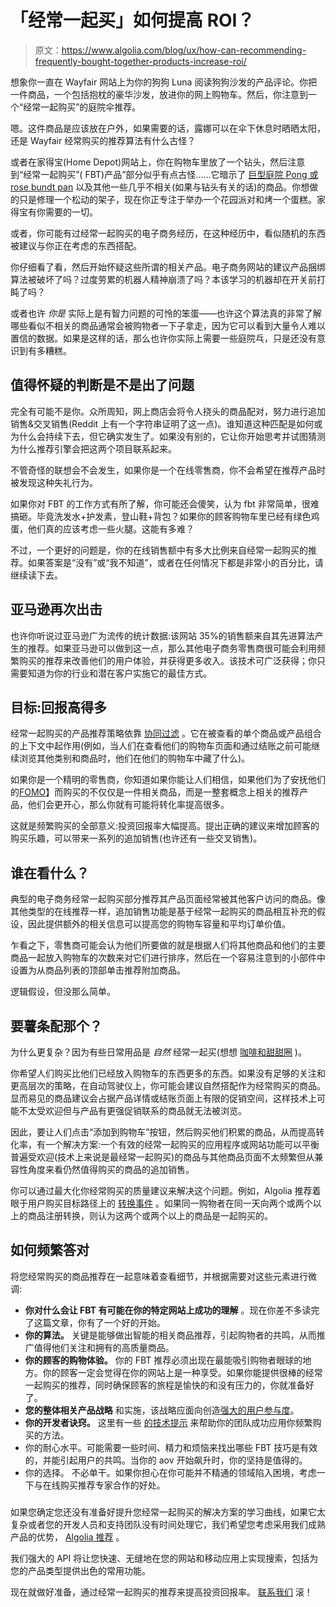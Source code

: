 # 「经常一起买」如何提高 ROI？

> 原文：<https://www.algolia.com/blog/ux/how-can-recommending-frequently-bought-together-products-increase-roi/>

想象你一直在 Wayfair 网站上为你的狗狗 Luna 阅读狗狗沙发的产品评论。你把一件商品，一个包括抱枕的豪华沙发，放进你的网上购物车。然后，你注意到一个“经常一起购买”的庭院伞推荐。

嗯。这件商品是应该放在户外，如果需要的话，露娜可以在伞下休息时晒晒太阳，还是 Wayfair 经常购买的推荐算法有什么古怪？

或者在家得宝(Home Depot)网站上，你在购物车里放了一个钻头，然后注意到“经常一起购买”( FBT)产品”部分似乎有点古怪……它暗示了 [巨型庭院 Pong 或 rose bundt pan](https://www.familyhandyman.com/list/20-weird-things-buy-home-depot/) 以及其他一些几乎不相关(如果与钻头有关的话)的商品。你想做的只是修理一个松动的架子，现在你正专注于举办一个花园派对和烤一个蛋糕。家得宝有你需要的一切。

或者，你可能有过经常一起购买的电子商务经历，在这种经历中，看似随机的东西被建议与你正在考虑的东西搭配。

你仔细看了看，然后开始怀疑这些所谓的相关产品。电子商务网站的建议产品捆绑算法被破坏了吗？过度劳累的机器人精神崩溃了吗？本该学习的机器却在开关前打盹了吗？

或者也许 *你是* 实际上是有智力问题的可怜的笨蛋——也许这个算法真的非常了解哪些看似不相关的商品通常会被购物者一下子拿走，因为它可以看到大量令人难以置信的数据。如果是这样的话，那么也许你实际上需要一些庭院乓，只是还没有意识到有多糟糕。

## [](#questionable-judgment-isn%e2%80%99t-out-of-the-question)值得怀疑的判断是不是出了问题

完全有可能不是你。众所周知，网上商店会将令人挠头的商品配对，努力进行追加销售&交叉销售(Reddit 上有一个字符串证明了这一点)。谁知道这种匹配是如何或为什么会持续下去，但它确实发生了。如果没有别的，它让你开始思考并试图猜测为什么推荐引擎会把这两个项目联系起来。

不管奇怪的联想会不会发生，如果你是一个在线零售商，你不会希望在推荐产品时被发现这种失礼行为。

如果你对 FBT 的工作方式有所了解，你可能还会傻笑，认为 fbt 非常简单，很难搞砸。毕竟洗发水+护发素，登山鞋+背包？如果你的顾客购物车里已经有绿色鸡蛋，他们真的应该考虑一些火腿。这能有多难？

不过，一个更好的问题是，你的在线销售额中有多大比例来自经常一起购买的推荐。如果答案是“没有”或“我不知道”，或者在任何情况下都是非常小的百分比，请继续读下去。

## [](#amazon-strikes-again)亚马逊再次出击

也许你听说过亚马逊广为流传的统计数据:该网站 35%的销售额来自其先进算法产生的推荐。如果亚马逊可以做到这一点，那么其他电子商务零售商很可能会利用频繁购买的推荐来改善他们的用户体验，并获得更多收入。该技术可广泛获得；你只需要知道为你的行业和潜在客户实施它的最佳方式。

## [](#the-goal-much-higher-returns)目标:回报高得多

经常一起购买的产品推荐策略依靠 [协同过滤](https://www.algolia.com/blog/product/what-is-a-recommender-system-recommendation-engine/) 。它在被查看的单个商品或产品组合的上下文中起作用(例如，当人们在查看他们的购物车页面和通过结账之前可能继续浏览其他类别和商品时，他们在他们的购物车中藏了什么)。

如果你是一个精明的零售商，你知道如果你能让人们相信，如果他们为了安抚他们的[FOMO](https://www.merriam-webster.com/dictionary/FOMO)】而购买的不仅仅是一件相关商品，而是一整套概念上相关的推荐产品，他们会更开心，那么你就有可能将转化率提高很多。

这就是频繁购买的全部意义:投资回报率大幅提高。提出正确的建议来增加顾客的购买乐趣，可以带来一系列的追加销售(也许还有一些交叉销售)。

## [](#who%e2%80%99s-looking-at-what)谁在看什么？

典型的电子商务经常一起购买部分推荐其产品页面经常被其他客户访问的商品。像其他类型的在线推荐一样，追加销售功能是基于经常一起购买的商品相互补充的假设，因此提供额外的相关信息可以提高您的购物车容量和平均订单价值。

乍看之下，零售商可能会认为他们所要做的就是根据人们将其他商品和他们的主要商品一起放入购物车的次数来对它们进行排序，然后在一个容易注意到的小部件中设置为从商品列表的顶部单击推荐附加商品。

逻辑假设，但没那么简单。

## [](#want-fries-with-that)要薯条配那个？

为什么更复杂？因为有些日常用品是 *自然* 经常一起买(想想 [咖啡和甜甜圈](https://nrsplus.com/blog/products-purchased-together/) )。

你希望人们购买比他们已经放入购物车的东西更多的东西。如果没有足够的关注和更高层次的策略，在自动驾驶仪上，你可能会建议自然搭配作为经常购买的商品。显而易见的商品建议会占据产品详情或结账页面上有限的促销空间，这样技术上可能不太受欢迎但与产品有更强促销联系的商品就无法被浏览。

因此，要让人们点击“添加到购物车”按钮，然后购买他们积累的商品，从而提高转化率，有一个解决方案:一个有效的经常一起购买的应用程序或网站功能可以平衡普遍受欢迎(技术上来说是最经常一起购买)的商品与其他商品页面不太频繁但从兼容性角度来看仍然值得购买的商品的追加销售。

你可以通过最大化你经常购买的质量建议来解决这个问题。例如，Algolia 推荐着眼于用户购买目标路径上的 [转换事件](https://www.algolia.com/doc/guides/sending-events/getting-started/) 。如果同一购物者在同一天向两个或两个以上的商品注册转换，则认为这两个或两个以上的商品是一起购买的。

## [](#how-to-frequently-get-it-right)如何频繁答对

将您经常购买的商品推荐在一起意味着查看细节，并根据需要对这些元素进行微调:

*   **你对什么会让 FBT 有可能在你的特定网站上成功的理解** 。现在你差不多读完了这篇文章，你有了一个好的开始。
*   **你的算法。** 关键是能够做出智能的相关商品推荐，引起购物者的共鸣，从而推广值得他们关注和拥有的高质量商品。
*   **你的顾客的购物体验。** 你的 FBT 推荐必须出现在最能吸引购物者眼球的地方。你的顾客一定会觉得在你的网站上是一种享受。如果你能提供很棒的经常一起购买的推荐，同时确保顾客的旅程是愉快的和没有压力的，你就准备好了。
*   **您的整体相关产品战略** 和实施，该战略应面向创造[强大的用户参与度](https://www.algolia.com/blog/ux/how-related-content-recommendations-keep-users-engaged/)。
*   **你的开发者诀窍。** 这里有一些 [的技术提示](https://www.algolia.com/doc/api-reference/api-methods/get-frequently-bought-together/) 来帮助你的团队成功应用你频繁购买的方法。
*   你的耐心水平。可能需要一些时间、精力和烦恼来找出哪些 FBT 技巧是有效的，并能引起用户的共鸣。当你的 aov 开始飙升时，你的坚持是值得的。
*   你的选择。 不必单干。如果你担心在你可能并不精通的领域陷入困境，考虑一下与在线购买推荐专家合作的好处。

### [](#frequently-good-together-algolia-and-online-retailers)

如果您确定您还没有准备好提升您经常一起购买的解决方案的学习曲线，如果它太复杂或者您的开发人员和支持团队没有时间处理它，我们希望您考虑采用我们成熟产品的优势， [Algolia 推荐](https://www.algolia.com/products/recommendations/) 。

我们强大的 API 将让您快速、无缝地在您的网站和移动应用上实现搜索，包括为您的产品类型提供出色的常用功能。

现在就做好准备，通过经常一起购买的推荐来提高投资回报率。 [联系我们](https://www.algolia.com/contactus/) 滚！